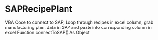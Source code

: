 # SAPRecipePlant
VBA Code to connect to SAP, Loop through recipes in excel column, grab manufacturing plant data in SAP and paste into corresponding column in excel 
Function connectToSAP() As Object
